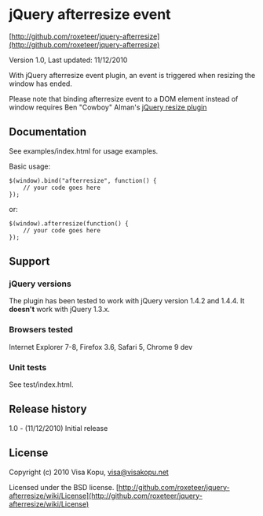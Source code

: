 # jQuery afterresize event #
[http://github.com/roxeteer/jquery-afterresize](http://github.com/roxeteer/jquery-afterresize)

Version 1.0, Last updated: 11/12/2010


With jQuery afterresize event plugin, an event is triggered when resizing the window has ended.

Please note that binding afterresize event to a DOM element instead of window requires Ben "Cowboy" Alman's
[jQuery resize plugin](http://benalman.com/projects/jquery-resize-plugin/)


## Documentation ##

See examples/index.html for usage examples.

Basic usage:

    $(window).bind("afterresize", function() {
        // your code goes here
    });

or:

    $(window).afterresize(function() {
        // your code goes here
    });


## Support ##

### jQuery versions ###

The plugin has been tested to work with jQuery version 1.4.2 and 1.4.4. It **doesn't** work with jQuery 1.3.x.

### Browsers tested ###

Internet Explorer 7-8, Firefox 3.6, Safari 5, Chrome 9 dev

### Unit tests ###

See test/index.html.


## Release history ##

1.0 - (11/12/2010) Initial release


## License ##

Copyright (c) 2010 Visa Kopu, visa@visakopu.net

Licensed under the BSD license.
[http://github.com/roxeteer/jquery-afterresize/wiki/License](http://github.com/roxeteer/jquery-afterresize/wiki/License)
